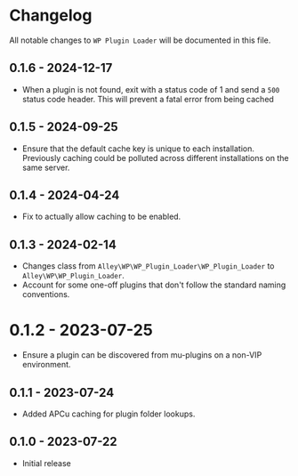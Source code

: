 # Changelog

All notable changes to `WP Plugin Loader` will be documented in this file.

## 0.1.6 - 2024-12-17

- When a plugin is not found, exit with a status code of 1 and send a `500`
  status code header. This will prevent a fatal error from being cached

## 0.1.5 - 2024-09-25

- Ensure that the default cache key is unique to each installation. Previously
  caching could be polluted across different installations on the same server.

## 0.1.4 - 2024-04-24

- Fix to actually allow caching to be enabled.

## 0.1.3 - 2024-02-14

- Changes class from `Alley\WP\WP_Plugin_Loader\WP_Plugin_Loader` to
  `Alley\WP\WP_Plugin_Loader`.
- Account for some one-off plugins that don't follow the standard naming conventions.

# 0.1.2 - 2023-07-25

- Ensure a plugin can be discovered from mu-plugins on a non-VIP environment.

## 0.1.1 - 2023-07-24

- Added APCu caching for plugin folder lookups.

## 0.1.0 - 2023-07-22

- Initial release
